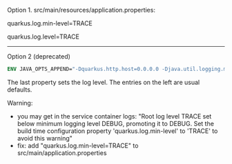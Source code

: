 Option 1.
src/main/resources/application.properties:

quarkus.log.min-level=TRACE

quarkus.log.level=TRACE

---

Option 2 (deprecated)
```Dockerfile
ENV JAVA_OPTS_APPEND="-Dquarkus.http.host=0.0.0.0 -Djava.util.logging.manager=org.jboss.logmanager.LogManager -Dquarkus.log.level=TRACE"
```

The last property sets the log level. The entries on the left are usual defaults.

Warning:
 - you may get in the service container logs: "Root log level TRACE set below minimum logging level DEBUG, promoting it to DEBUG. Set the build time configuration property 'quarkus.log.min-level' to 'TRACE' to avoid this warning"
 - fix: add "quarkus.log.min-level=TRACE" to src/main/application.properties
